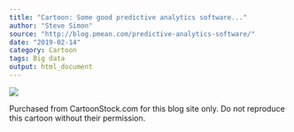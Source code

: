 ```yaml
---
title: "Cartoon: Some good predictive analytics software..."
author: "Steve Simon"
source: "http://blog.pmean.com/predictive-analytics-software/"
date: "2019-02-14"
category: Cartoon
tags: Big data
output: html_document
---
```


<!---more--->

![](../../../web/images/predictive-analytics-software01.jpeg)



Purchased from CartoonStock.com for this blog site only. Do not
reproduce this cartoon without their permission.



